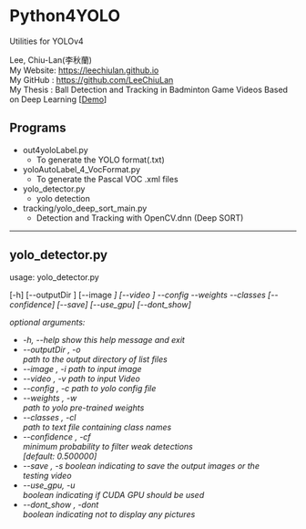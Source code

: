 # Python4YOLO
Utilities for YOLOv4


Lee, Chiu-Lan(李秋蘭)
<br>
My Website: <a href="https://leechiulan.github.io" target="_blank">https://leechiulan.github.io</a><br>
My GitHub : <a href="https://github.com/LeeChiuLan" target="_blank">https://github.com/LeeChiuLan</a><br>
My Thesis : Ball Detection and Tracking in Badminton Game Videos Based on Deep Learning [[Demo](https://youtu.be/HJgLzsmGjpk)]<br>
    

## Programs

- out4yoloLabel.py
  - To generate the YOLO format(.txt)
- yoloAutoLabel_4_VocFormat.py
  - To generate the Pascal VOC .xml files
- yolo_detector.py
  - yolo detection
- tracking/yolo_deep_sort_main.py
  - Detection and Tracking with OpenCV.dnn (Deep SORT)
  
<hr> 

## yolo_detector.py
<div>
  usage: yolo_detector.py 
  
  [-h] [--outputDir <O>] [--image <I>] [--video <V>]
                      --config <C> --weights <W> --classes <CL>
                      [--confidence] [--save] [--use_gpu]
                      [--dont_show]
</div>
<div>
optional arguments:
<ul>
  <li>
  -h, --help            show this help message and exit</li>

  <li>--outputDir <O>, -o <O><br>
                        path to the output directory of list files</li>
  <li>--image <I>, -i <I>   path to input image</li>
  <li>--video <V>, -v <V>   path to input Video</li>
  <li>--config <C>, -c <C>  path to yolo config file</li>
  <li>--weights <W>, -w <W><br>
                        path to yolo pre-trained weights</li>
  <li>--classes <CL>, -cl <CL><br>
                        path to text file containing class names</li>
  <li>--confidence <CF>, -cf <CF><br>
                        minimum probability to filter weak detections</li>
                        [default: 0.500000]</li>
  <li>--save , -s    boolean indicating to save the output images or the<br>
                        testing video</li>
  <li>--use_gpu, -u <br>
                        boolean indicating if CUDA GPU should be used</li>
  <li>--dont_show <DONT>, -dont <DONT><br>
                        boolean indicating not to display any pictures</li>

</ul>         
</div>
